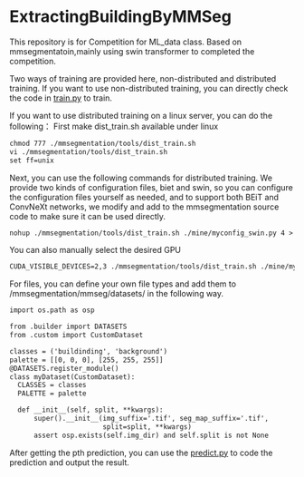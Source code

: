 # ExtractingBuildingByMMSeg
This repository is for Competition for ML_data class. Based on mmsegmentatoin,mainly using swin transformer to completed the competition.

Two ways of training are provided here, non-distributed and distributed training. If you want to use non-distributed training, you can directly check the code in [train.py](/mine/train.py) to train.

If you want to use distributed training on a linux server, you can do the following：
First make dist_train.sh available under linux
```latex
chmod 777 ./mmsegmentation/tools/dist_train.sh
vi ./mmsegmentation/tools/dist_train.sh
set ff=unix
```
Next, you can use the following commands for distributed training. We provide two kinds of configuration files, biet and swin, so you can configure the configuration files yourself as needed, and to support both BEiT and ConvNeXt networks, we modify and add to the mmsegmentation source code to make sure it can be used directly.
```latex
nohup ./mmsegmentation/tools/dist_train.sh ./mine/myconfig_swin.py 4 > hehe.log 2>&1 &
```
You can also manually select the desired GPU
```latex
CUDA_VISIBLE_DEVICES=2,3 ./mmsegmentation/tools/dist_train.sh ./mine/myconfig_biet.py 2
```

For files, you can define your own file types and add them to /mmsegmentation/mmseg/datasets/ in the following way.
```latex
import os.path as osp

from .builder import DATASETS
from .custom import CustomDataset

classes = ('buildinding', 'background')
palette = [[0, 0, 0], [255, 255, 255]]
@DATASETS.register_module()
class myDataset(CustomDataset):
  CLASSES = classes
  PALETTE = palette

  def __init__(self, split, **kwargs):
      super().__init__(img_suffix='.tif', seg_map_suffix='.tif',
                       split=split, **kwargs)
      assert osp.exists(self.img_dir) and self.split is not None
```

After getting the pth prediction, you can use the [predict.py](/mine/predict.py) to code the prediction and output the result.
